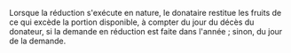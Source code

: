   
 Lorsque la réduction s'exécute en nature, le donataire restitue les fruits de ce qui excède la portion disponible, à compter du jour du décès du donateur, si la demande en réduction est faite dans l'année ; sinon, du jour de la demande.  

  
